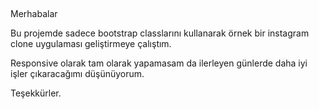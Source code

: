 ## 

Merhabalar

Bu projemde sadece bootstrap classlarını kullanarak örnek bir instagram clone uygulaması geliştirmeye çalıştım.

Responsive olarak tam olarak yapamasam da ilerleyen günlerde daha iyi işler çıkaracağımı düşünüyorum.

Teşekkürler.

##